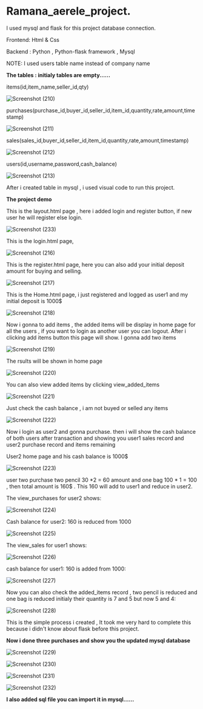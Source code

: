 # Ramana_aerele_project.

I used mysql and flask for this project database connection.

Frontend: Html & Css

Backend : Python , Python-flask framework , Mysql

NOTE: I used users table name instead of company name

**The tables : initialy tables are empty......**

items(id,item_name,seller_id,qty)

![Screenshot (210)](https://github.com/ramanahacker007/Ramana_aerele/assets/81798536/728fd8d4-0e16-4b45-912a-16b0154e70f1)

purchases(purchase_id,buyer_id,seller_id,item_id,quantity,rate,amount,timestamp)

![Screenshot (211)](https://github.com/ramanahacker007/Ramana_aerele/assets/81798536/12ed2b15-b3f8-453d-a2d5-2dec672f01f8)

sales(sales_id,buyer_id,seller_id,item_id,quantity,rate,amount,timestamp)

![Screenshot (212)](https://github.com/ramanahacker007/Ramana_aerele/assets/81798536/7205aaf3-e385-429d-b69c-5b2ecd45ef32)

users(id,username,password,cash_balance)

![Screenshot (213)](https://github.com/ramanahacker007/Ramana_aerele/assets/81798536/05d271b7-539f-4e66-b7e8-8fc77a90f565)

After i created table in mysql , i used visual code to run this project.

**The project demo**

This is the layout.html page , here i added login and register button, if new user he will register else login.

![Screenshot (233)](https://github.com/ramanahacker007/Ramana_aerele/assets/81798536/77c3ac90-da10-4ba4-93a9-85103597d306)

This is the login.html page, 

![Screenshot (216)](https://github.com/ramanahacker007/Ramana_aerele/assets/81798536/4c015bb9-3a8c-4df1-9504-e7d88eaa5876)

This is the register.html page, here you can also add your initial deposit amount for buying and selling.

![Screenshot (217)](https://github.com/ramanahacker007/Ramana_aerele/assets/81798536/5731bc1b-fe80-4c66-b6dc-968e8424c6df)

This is the Home.html page, i just registered and logged as user1 and my initial deposit is 1000$

![Screenshot (218)](https://github.com/ramanahacker007/Ramana_aerele/assets/81798536/981ad6e4-cacf-4a58-a6db-cd859f8c2472)

Now i gonna to add items , the added items will be display in home page for all the users , if you want to login as another user you can logout. After i clicking add items button this page will show. I gonna add two items

![Screenshot (219)](https://github.com/ramanahacker007/Ramana_aerele/assets/81798536/c86b7df1-5e4e-447a-88e9-11ac4bd6a081)

The rsults will be shown in home page

![Screenshot (220)](https://github.com/ramanahacker007/Ramana_aerele/assets/81798536/8841f7c1-2e64-4844-9de1-c59f041e85b9)

You can also view added items by clicking view_added_items

![Screenshot (221)](https://github.com/ramanahacker007/Ramana_aerele/assets/81798536/5b1bfedd-9f06-4c1d-90fe-a9911888e1b5)

Just check the cash balance , i am not buyed or selled any items 

![Screenshot (222)](https://github.com/ramanahacker007/Ramana_aerele/assets/81798536/e5f9ce8d-1cc9-472f-a300-a2ced638c2f6)

Now i login as user2 and gonna purchase. then i will show the cash balance of both users after transaction and showing you user1 sales record and user2 purchase record and items remaining

User2 home page and his cash balance is 1000$

![Screenshot (223)](https://github.com/ramanahacker007/Ramana_aerele/assets/81798536/acfd5716-173f-4aee-8a2e-baee5087e2e4)

user two purchase two pencil 30 *2 = 60 amount and one bag 100 * 1 = 100 , then total amount is 160$ . This 160 will add to user1 and reduce in user2.

The view_purchases for user2 shows:

![Screenshot (224)](https://github.com/ramanahacker007/Ramana_aerele/assets/81798536/0b80b08f-d878-425c-8d11-9922c2b0124f)

Cash balance for user2: 160 is reduced from 1000

![Screenshot (225)](https://github.com/ramanahacker007/Ramana_aerele/assets/81798536/c2ba07b0-033b-413f-bc39-fd4ed6bc7762)

The view_sales for user1 shows:

![Screenshot (226)](https://github.com/ramanahacker007/Ramana_aerele/assets/81798536/9a3a9e31-d4cf-4866-815f-09c266f36513)

cash balance for user1: 160 is added from 1000:

![Screenshot (227)](https://github.com/ramanahacker007/Ramana_aerele/assets/81798536/53cb3b87-b6df-4de8-a68f-5facd74bfbe7)

Now you can also check the added_items record , two pencil is reduced and one bag is reduced initialy their quantity is 7 and 5 but now 5 and 4:

![Screenshot (228)](https://github.com/ramanahacker007/Ramana_aerele/assets/81798536/aecfb4fa-f05a-483c-b8eb-458d08592c49)

This is the simple process i created , It took me very hard to complete this because i didn't know about flask before this project.

**Now i done three purchases and show you the updated mysql database**

![Screenshot (229)](https://github.com/ramanahacker007/Ramana_aerele/assets/81798536/22606d23-bae0-4937-9b27-37558add7fe0)

![Screenshot (230)](https://github.com/ramanahacker007/Ramana_aerele/assets/81798536/9178de43-6cf3-4299-9a52-459e370977a5)

![Screenshot (231)](https://github.com/ramanahacker007/Ramana_aerele/assets/81798536/05851cf2-3546-42a5-9269-b89fbdc01490)

![Screenshot (232)](https://github.com/ramanahacker007/Ramana_aerele/assets/81798536/fbbbee48-c31f-4318-84ff-fd7bcde8a95b)



**I also added sql file you can import it in mysql......**






